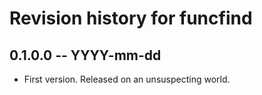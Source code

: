 # Revision history for funcfind

## 0.1.0.0 -- YYYY-mm-dd

* First version. Released on an unsuspecting world.
